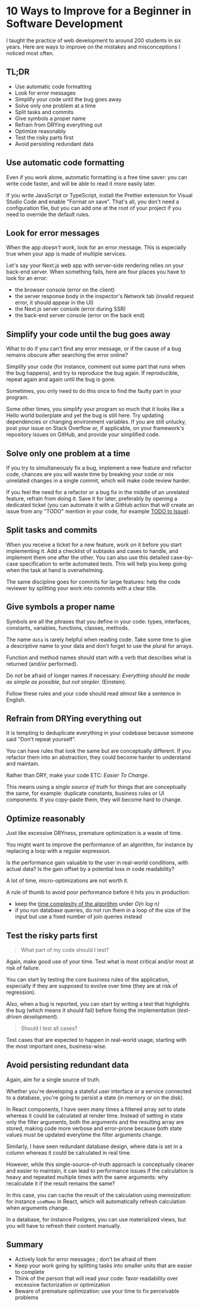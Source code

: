 # 10 Ways to Improve for a Beginner in Software Development

I taught the practice of web development to around 200 students in six years. Here are ways to improve on the mistakes and misconceptions I noticed most often.

## TL;DR

- Use automatic code formatting
- Look for error messages
- Simplify your code until the bug goes away
- Solve only one problem at a time
- Split tasks and commits
- Give symbols a proper name
- Refrain from DRYing everything out
- Optimize reasonably
- Test the risky parts first
- Avoid persisting redundant data

## Use automatic code formatting

Even if you work alone, automatic formatting is a free time saver: you can write code faster, and will be able to read it more easily later.

If you write JavaScript or TypeScript, install the Prettier extension for Visual Studio Code and enable "Format on save".
That's all, you don't need a configuration file, but you can add one at the root of your project if you need to override the default rules.

## Look for error messages

When the app _doesn't work_, look for an error message. This is especially true when your app is made of multiple services.

Let's say your Next.js web app with server-side rendering relies on your back-end server. When something fails, here are four places you have to look for an error:

- the browser console (error on the client)
- the server response body in the inspector's Network tab (invalid request error, it should appear in the UI)
- the Next.js server console (error during SSR)
- the back-end server console (error on the back end)

## Simplify your code until the bug goes away

What to do if you can't find any error message, or if the cause of a bug remains obscure after searching the error online?

Simplify your code (for instance, comment out some part that runs when the bug happens), and try to reproduce the bug again. If reproducible, repeat again and again until the bug is gone.

Sometimes, you only need to do this once to find the faulty part in your program.

Some other times, you simplify your program so much that it looks like a Hello world boilerplate and yet the bug is still here.
Try updating dependencies or changing environment variables. If you are still unlucky, post your issue on Stack Overflow or, if applicable, on your framework's repository issues on GitHub, and provide your simplified code.

## Solve only one problem at a time

If you try to simultaneously fix a bug, implement a new feature and refactor code, chances are you will waste time by breaking your code or mix unrelated changes in a single commit, which will make code review harder.

If you feel the need for a refactor or a bug fix in the middle of an unrelated feature, refrain from doing it. Save it for later, preferably by opening a dedicated ticket (you can automate it with a GitHub action that will create an issue from any "TODO" mention in your code, for example [TODO to Issue](https://github.com/marketplace/actions/todo-to-issue)).

## Split tasks and commits

When you receive a ticket for a new feature, work on it before you start implementing it. Add a checklist of subtasks and cases to handle, and implement them one after the other. You can also use this detailed case-by-case specification to write automated tests. This will help you keep going when the task at hand is overwhelming.

The same discipline goes for commits for large features: help the code reviewer by splitting your work into commits with a clear title.

## Give symbols a proper name

Symbols are all the phrases that you define in your code: types, interfaces, constants, variables, functions, classes, methods.

The name `data` is rarely helpful when reading code. Take some time to give a descriptive name to your data and don't forget to use the plural for arrays.

Function and method names should start with a verb that describes what is returned (and/or performed).

Do not be afraid of longer names if necessary: _Everything should be made as simple as possible, but not simpler._ (Einstein).

Follow these rules and your code should read _almost_ like a sentence in English.

## Refrain from DRYing everything out

It is tempting to deduplicate everything in your codebase because someone said "Don't repeat yourself".

You can have rules that look the same but are conceptually different. If you refactor them into an abstraction, they could become harder to understand and maintain.

Rather than DRY, make your code ETC: _Easier To Change_.

This means using a _single source of truth_ for things that are conceptually the same, for example: duplicate constants, business rules or UI components. If you copy-paste them, they will become hard to change.

## Optimize reasonably

Just like excessive DRYness, premature optimization is a waste of time.

You might want to improve the performance of an algorithm, for instance by replacing a loop with a regular expression.

Is the performance gain valuable to the user in real-world conditions, with actual data? Is the gain offset by a potential loss in code readability?

A lot of time, micro-optimizations are not worth it.

A rule of thumb to avoid poor performance before it hits you in production:

- keep the [time complexity of the algorithm](https://stackoverflow.com/a/11611770/2339721) under _O(n log n)_
- if you run database queries, do not run them in a loop of the size of the input but use a fixed number of join queries instead

## Test the risky parts first

> What part of my code should I test?

Again, make good use of your time. Test what is most critical and/or most at risk of failure.

You can start by testing the core business rules of the application, especially if they are supposed to evolve over time (they are at risk of regression).

Also, when a bug is reported, you can start by writing a test that highlights the bug (which means it should fail) before fixing the implementation (_test-driven development_).

> Should I test all cases?

Test cases that are expected to happen in real-world usage, starting with the most important ones, business-wise.

## Avoid persisting redundant data

Again, aim for a single source of truth.

Whether you're developing a stateful user interface or a service connected to a database, you're going to persist a state (in memory or on the disk).

In React components, I have seen many times a filtered array set to state whereas it could be calculated at render time. Instead of setting in state only the filter arguments, both the arguments and the resulting array are stored, making code more verbose and error-prone because both state values must be updated everytime the filter arguments change.

Similarly, I have seen redundant database design, where data is set in a column whereas it could be calculated in real time.

However, while this single-source-of-truth approach is conceptually cleaner and easier to maintain, it can lead to performance issues if the calculation is heavy and repeated multiple times with the same arguments: why recalculate it if the result remains the same?

In this case, you can cache the result of the calculation using memoization: for instance `useMemo` in React, which will automatically refresh calculation when arguments change.

In a database, for instance Postgres, you can use materialized views, but you will have to refresh their content manually.

## Summary

- Actively look for error messages ; don't be afraid of them
- Keep your work going by splitting tasks into smaller units that are easier to complete
- Think of the person that will read your code: favor readability over excessive factorization or optimization
- Beware of premature optimization: use your time to fix perceivable problems
